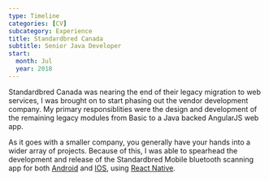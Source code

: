 ```yaml
---
type: Timeline
categories: [CV]
subcategory: Experience
title: Standardbred Canada
subtitle: Senior Java Developer
start:  
  month: Jul
  year: 2018    
---
```


Standardbred Canada was nearing the end of their legacy migration to web services, I was brought on to start phasing out the vendor development company.  My primary responsiblities were the design and development of the remaining legacy modules from Basic to a Java backed AngularJS web app.

As it goes with a smaller company, you generally have your hands into a wider array of projects.  Because of this, I was able to spearhead the development and release of the Standardbred Mobile bluetooth scanning app for both [Android](https://play.google.com/store/apps/details?id=com.standardbredmobileapp&hl=en_CA) and [IOS](https://apps.apple.com/ca/app/standardbred-canada-mobile/id1476739891), using [React Native](https://facebook.github.io/react-native/).